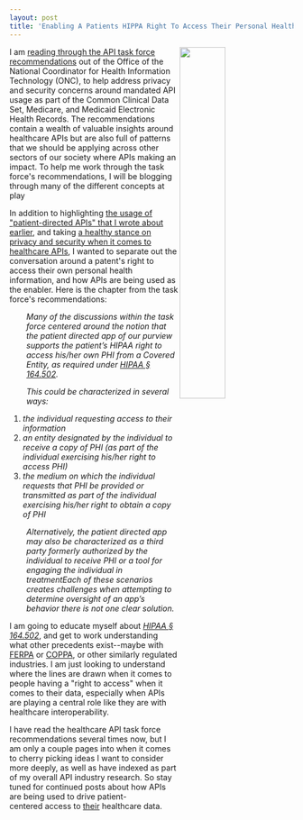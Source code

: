```yaml
---
layout: post
title: 'Enabling A Patients HIPPA Right To Access Their Personal Health Information (PHI) With APIs'
---
```

<p><img src="http://kinlane-productions.s3.amazonaws.com/api-evangelist-site/blog/DDOD-agency-icon-blog-feature-image-640x380-2016-01-22-2.jpg" alt="" width="40%" align="right" /></p>
<p>I am&nbsp;<a href="https://www.healthit.gov/facas/sites/faca/files/SingleSourceofTruth-APITFRecommendations.pdf">reading through the API task force recommendations</a>&nbsp;out of the Office of the National Coordinator for Health Information Technology (ONC), to help address privacy and security concerns around mandated API usage as part of the Common Clinical Data Set, Medicare, and Medicaid Electronic Health Records. The recommendations contain a wealth of valuable insights around healthcare APIs but&nbsp;are&nbsp;also full of patterns that we should be applying across other sectors of our society where APIs making an impact. To help me work through the task force's recommendations, I will be blogging through many of the different concepts at play</p>
<p>In addition to highlighting&nbsp;<a href="http://apievangelist.com/2016/05/10/the-concept-of-patientdirected-apis/">the usage of "patient-directed&nbsp;APIs" that I wrote about earlier</a>, and taking <a href="http://apievangelist.com/2016/05/10/a-healthy-stance-on-privacy-and-security-when-it-comes-to-healthcare-apis/">a healthy stance on privacy and security when it comes to healthcare APIs</a>, I wanted to separate out the conversation around a patent's right to access their own personal health information, and how APIs are being used as the enabler. Here is the chapter from the task force's recommendations:</p>
<p style="padding-left: 30px;"><em>Many of the discussions within the task force centered around the notion that the patient directed app of our purview supports the patient&rsquo;s HIPAA right to access his/her own PHI from a Covered Entity, as required under <a href="https://www.law.cornell.edu/cfr/text/45/164.502">HIPAA &sect; 164.502</a>. </em></p>
<p style="padding-left: 30px;"><em>This could be characterized in several ways:</em></p>
<ol>
<li><em>the individual requesting access to their information</em></li>
<li><em>an entity designated by the individual to receive a copy of PHI (as part of the individual exercising his/her right to access PHI)</em></li>
<li><em>the medium on which the individual requests that PHI be provided or transmitted as part of the individual exercising his/her right to obtain a copy of PHI</em></li>
</ol>
<p style="padding-left: 30px;"><em> Alternatively, the patient directed app may also be characterized as a third party formerly authorized by the individual to receive PHI or a tool for engaging the individual in treatmentEach of these scenarios creates challenges when attempting to determine oversight of an app&rsquo;s behavior there is not one clear solution.</em></p>
<p>I am going to educate myself about <em><a href="https://www.law.cornell.edu/cfr/text/45/164.502">HIPAA &sect; 164.502</a></em>, and get to work understanding what other precedents exist--maybe with <a href="http://www2.ed.gov/policy/gen/guid/fpco/ferpa/index.html">FERPA</a> or <a href="https://www.ftc.gov/tips-advice/business-center/guidance/complying-coppa-frequently-asked-questions">COPPA</a>, or other similarly regulated industries. I am just looking to understand where the lines are drawn when it comes to people having a "right to access" when it comes to their data, especially when APIs are playing a central role like they are with healthcare interoperability.&nbsp;</p>
<p>I have read the healthcare API task force recommendations several times now, but I am only a couple pages into when it comes to cherry picking ideas I want to consider more deeply, as well as have indexed as part of my overall API industry research. So stay tuned for continued posts about how APIs are being used to drive patient-centered&nbsp;access to <span style="text-decoration: underline;">their</span> healthcare data.</p>